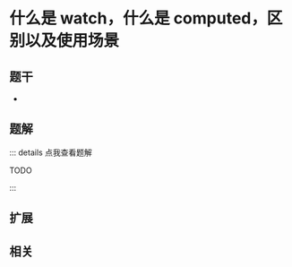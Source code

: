# 什么是 watch，什么是 computed，区别以及使用场景


## 题干

- 



## 题解

::: details 点我查看题解

  TODO

:::



## 扩展



## 相关
